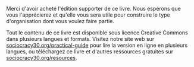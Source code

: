 
Merci d'avoir acheté l'édition supporter de ce livre. Nous espérons que vous l'apprécierez et qu'elle vous sera utile pour construire le type d'organisation dont vous voulez faire partie.

Tout le contenu de ce livre est disponible sous licence Creative Commons dans plusieurs langues et formats. Visitez notre site web sur [sociocracy30.org/practical-guide](https://sociocracy30.org/practical-guide) pour lire la version en ligne en plusieurs langues, ou téléchargez ce livre et d'autres ressources gratuites sur [sociocracy30.org/resources](https://sociocracy30.org/resources).